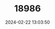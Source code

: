 ---
title: "18986"
category: "Pyrgulopsis simplex"
draft: false
date: 2024-02-22 13:03:50
languages:
  English: ["Fossil Springsnail"]
---